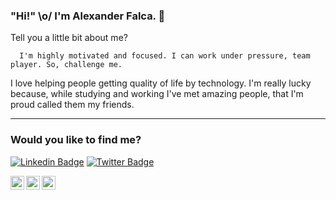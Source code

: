 ### "Hi!" \o/ I'm Alexander Falca. 👋 


Tell you a little bit about me?

      I'm highly motivated and focused. I can work under pressure, team player. So, challenge me.
      
I love helping people getting quality of life by technology.
I'm really lucky because, while studying and working I've met amazing people, that I'm proud called them my friends.
      

----

### Would you like to find me?

[![Linkedin Badge](https://img.shields.io/badge/-LinkedIn-blue?style=flat-square&logo=Linkedin&logoColor=white&link=https://www.linkedin.com/in/alexander-falca)](https://www.linkedin.com/in/alexander-falca)
[![Twitter Badge](https://img.shields.io/badge/-Twitter-1ca0f1?style=flat-square&labelColor=1ca0f1&logo=twitter&logoColor=white&link=https://twitter.com/AlexanderFalca)](https://twitter.com/AlexanderFalca)


<p>
<a target="_blank" href="https://api.whatsapp.com/send?phone=3530830777824">
  <img align="left" alt="Whatsapp" width="22px" src="https://cdn.jsdelivr.net/npm/simple-icons@v3/icons/whatsapp.svg" />
</a>

<a target="_blank" href="https://www.instagram.com/alexanderfalca/">
  <img align="left" alt="Instagram" width="22px" src="https://cdn.jsdelivr.net/npm/simple-icons@v3/icons/instagram.svg" />
</a>

<a target="_blank" href="mailto:x_mordred@hotmail.com">
  <img align="left" alt="Gmail" width="22px" src="https://cdn.jsdelivr.net/npm/simple-icons@3.3.0/icons/microsoftoutlook.svg" />
</a>
</p>
